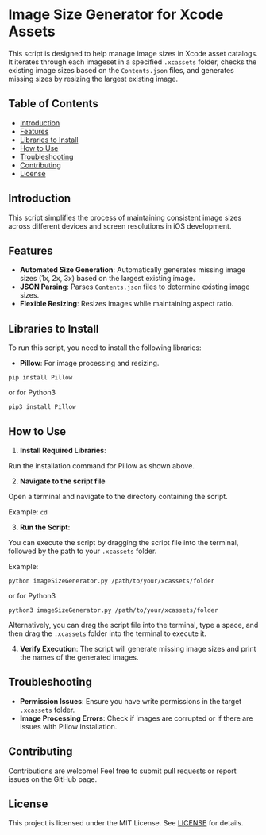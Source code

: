 # Image Size Generator for Xcode Assets

This script is designed to help manage image sizes in Xcode asset catalogs. It iterates through each imageset in a specified `.xcassets` folder, checks the existing image sizes based on the `Contents.json` files, and generates missing sizes by resizing the largest existing image.

## Table of Contents
- [Introduction](#introduction)
- [Features](#features)
- [Libraries to Install](#libraries-to-install)
- [How to Use](#how-to-use)
- [Troubleshooting](#troubleshooting)
- [Contributing](#contributing)
- [License](#license)

## Introduction
This script simplifies the process of maintaining consistent image sizes across different devices and screen resolutions in iOS development.

## Features
- **Automated Size Generation**: Automatically generates missing image sizes (1x, 2x, 3x) based on the largest existing image.
- **JSON Parsing**: Parses `Contents.json` files to determine existing image sizes.
- **Flexible Resizing**: Resizes images while maintaining aspect ratio.

## Libraries to Install
To run this script, you need to install the following libraries:

- **Pillow**: For image processing and resizing.

`pip install Pillow`

or for Python3

`pip3 install Pillow`


## How to Use
1. **Install Required Libraries**:
 
 Run the installation command for Pillow as shown above.

2. **Navigate to the script file**
  
  Open a terminal and navigate to the directory containing the script. 

Example: 
`cd `

3. **Run the Script**:
 
 You can execute the script by dragging the script file into the terminal, followed by the path to your `.xcassets` folder.

Example:

`python imageSizeGenerator.py /path/to/your/xcassets/folder`

or for Python3

`python3 imageSizeGenerator.py /path/to/your/xcassets/folder`

Alternatively, you can drag the script file into the terminal, type a space, and then drag the `.xcassets` folder into the terminal to execute it.

4. **Verify Execution**:
The script will generate missing image sizes and print the names of the generated images.

## Troubleshooting
- **Permission Issues**: Ensure you have write permissions in the target `.xcassets` folder.
- **Image Processing Errors**: Check if images are corrupted or if there are issues with Pillow installation.

## Contributing
Contributions are welcome! Feel free to submit pull requests or report issues on the GitHub page.

## License
This project is licensed under the MIT License. See [LICENSE](LICENSE) for details.
